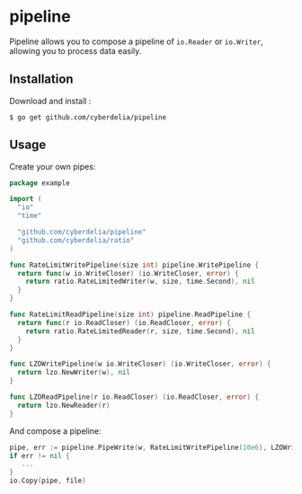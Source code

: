 # pipeline

Pipeline allows you to compose a pipeline of ``io.Reader`` or ``io.Writer``,
allowing you to process data easily. 

## Installation

Download and install :

```
$ go get github.com/cyberdelia/pipeline
```

## Usage

Create your own pipes:

```go
package example

import (
  "io"
  "time"

  "github.com/cyberdelia/pipeline"
  "github.com/cyberdelia/ratio"
)

func RateLimitWritePipeline(size int) pipeline.WritePipeline {
  return func(w io.WriteCloser) (io.WriteCloser, error) {
    return ratio.RateLimitedWriter(w, size, time.Second), nil
  }
}

func RateLimitReadPipeline(size int) pipeline.ReadPipeline {
  return func(r io.ReadCloser) (io.ReadCloser, error) {
    return ratio.RateLimitedReader(r, size, time.Second), nil
  }
}

func LZOWritePipeline(w io.WriteCloser) (io.WriteCloser, error) {
  return lzo.NewWriter(w), nil
}

func LZOReadPipeline(r io.ReadCloser) (io.ReadCloser, error) {
  return lzo.NewReader(r)
}
```  

And compose a pipeline:

```go
pipe, err := pipeline.PipeWrite(w, RateLimitWritePipeline(10e6), LZOWritePipeline)
if err != nil {
   ...
}
io.Copy(pipe, file)
```
